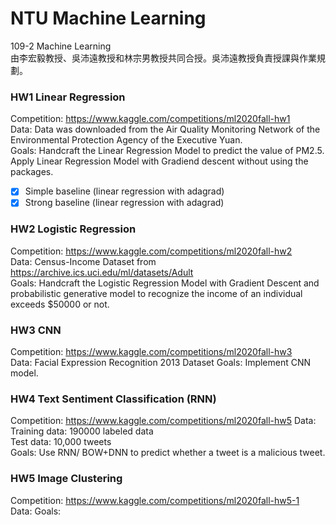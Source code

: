 # NTU Machine Learning  
109-2 Machine Learning   
由李宏毅教授、吳沛遠教授和林宗男教授共同合授。吳沛遠教授負責授課與作業規劃。   
### HW1 Linear Regression
Competition: https://www.kaggle.com/competitions/ml2020fall-hw1  
Data: Data was downloaded from the Air Quality Monitoring Network of the Environmental Protection Agency of the Executive Yuan.  
Goals: Handcraft the Linear Regression Model to predict the value of PM2.5.  
Apply Linear Regression Model with Gradiend descent without using the packages.   
- [x] Simple baseline (linear regression with adagrad) 
- [x] Strong baseline (linear regression with adagrad) 
### HW2 Logistic Regression
Competition: https://www.kaggle.com/competitions/ml2020fall-hw2   
Data: Census-Income Dataset from https://archive.ics.uci.edu/ml/datasets/Adult  
Goals: Handcraft the Logistic Regression Model with Gradient Descent and probabilistic generative model to recognize the income of an individual exceeds $50000 or not.  
### HW3 CNN
Competition: https://www.kaggle.com/competitions/ml2020fall-hw3  
Data: Facial Expression Recognition 2013 Dataset
Goals: Implement CNN model.
### HW4 Text Sentiment Classification (RNN)  
Competition: https://www.kaggle.com/competitions/ml2020fall-hw5
Data:  
Training data: 190000 labeled data  
Test data: 10,000 tweets  
Goals: Use RNN/ BOW+DNN to predict whether a tweet is a malicious tweet.  
### HW5 Image Clustering
Competition: https://www.kaggle.com/competitions/ml2020fall-hw5-1  
Data:
Goals:
